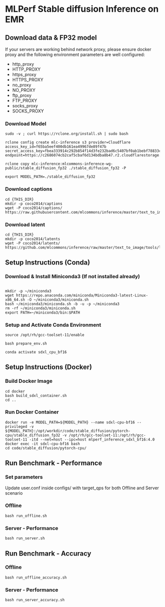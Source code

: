 # MLPerf Stable diffusion Inference on EMR

## Download data & FP32 model

If your servers are working behind network proxy, please ensure docker proxy and the following environment parameters are well configured:
* http_proxy
* HTTP_PROXY
* https_proxy
* HTTPS_PROXY
* no_proxy
* NO_PROXY
* ftp_proxy
* FTP_PROXY
* socks_proxy
* SOCKS_PROXY

### Download Model
```
sudo -v ; curl https://rclone.org/install.sh | sudo bash

rclone config create mlc-inference s3 provider=Cloudflare access_key_id=f65ba5eef400db161ea49967de89f47b secret_access_key=fbea333914c292b854f14d3fe232bad6c5407bf0ab1bebf78833c2b359bdfd2b endpoint=https://c2686074cb2caf5cbaf6d134bdba8b47.r2.cloudflarestorage.com

rclone copy mlc-inference:mlcommons-inference-wg-public/stable_diffusion_fp32 ./stable_diffusion_fp32 -P

export MODEL_PATH=./stable_diffusion_fp32
```

### Download captions
```
cd {THIS_DIR}
mkdir -p coco2014/captions
wget -P coco2014/captions/ https://raw.githubusercontent.com/mlcommons/inference/master/text_to_image/coco2014/captions/captions_source.tsv 

```

### Download latent
```
cd {THIS_DIR}
mkdir -p coco2014/latents
wget -P coco2014/latents/ https://github.com/mlcommons/inference/raw/master/text_to_image/tools/latents.pt

```

## Setup Instructions (Conda)
### Download & Install Miniconda3 (If not installed already)

```

mkdir -p ~/miniconda3
wget https://repo.anaconda.com/miniconda/Miniconda3-latest-Linux-x86_64.sh -O ~/miniconda3/miniconda.sh
bash ~/miniconda3/miniconda.sh -b -u -p ~/miniconda3
rm -rf ~/miniconda3/miniconda.sh
export PATH=~/miniconda3/bin:$PATH

```

### Setup and Activate Conda Environment
```
source /opt/rh/gcc-toolset-11/enable

bash prepare_env.sh

conda activate sdxl_cpu_bf16
```

## Setup Instructions (Docker)
### Build Docker Image
```
cd docker
bash build_sdxl_container.sh
cd ..
```
### Run Docker Container
```
docker run -e MODEL_PATH=${MODEL_PATH} --name sdxl-cpu-bf16 --privileged -v ${MODEL_PATH}:/opt/workdir/code/stable_diffusion/pytorch-cpu/stable_diffusion_fp32 -v /opt/rh/gcc-toolset-11:/opt/rh/gcc-toolset-11 -itd --net=host --ipc=host mlperf_inference_sdxl_bf16:4.0
docker exec -it sdxl-cpu-bf16 bash
cd code/stable_diffusion/pytorch-cpu/
```


## Run Benchmark - Performance
### Set parameters
Update user.conf inside configs/ with target_qps for both Offline and Server scenario
### Offline
```
bash run_offline.sh
```
### Server - Performance
```
bash run_server.sh
```

## Run Benchmark - Accuracy
### Offline
```
bash run_offline_accuracy.sh
```
### Server - Performance
```
bash run_server_accuracy.sh
```
